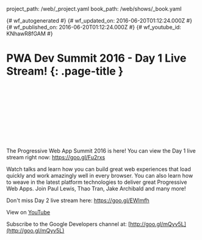 project_path: /web/_project.yaml
book_path: /web/shows/_book.yaml

{# wf_autogenerated #}
{# wf_updated_on: 2016-06-20T01:12:24.000Z #}
{# wf_published_on: 2016-06-20T01:12:24.000Z #}
{# wf_youtube_id: KNhawR8fGAM #}

# PWA Dev Summit 2016 - Day 1 Live Stream! {: .page-title }


<div class="video-wrapper">
  <iframe class="devsite-embedded-youtube-video" data-video-id="KNhawR8fGAM"
          data-autohide="1" data-showinfo="0" frameborder="0" allowfullscreen>
  </iframe>
</div>

The Progressive Web App Summit 2016 is here! You can view the Day 1 live stream right now: https://goo.gl/Fu2rxs

Watch talks and learn how you can build great web experiences that load quickly and work amazingly well in every browser. You can also learn how to weave in the latest platform technologies to deliver great Progressive Web Apps. Join Paul Lewis, Thao Tran, Jake Archibald and many more!

Don&#x27;t miss Day 2 live stream here: https://goo.gl/EWlmfh

View on [YouTube](https://youtu.be/KNhawR8fGAM)

Subscribe to the Google Developers channel at: [http://goo.gl/mQyv5L](http://goo.gl/mQyv5L)
